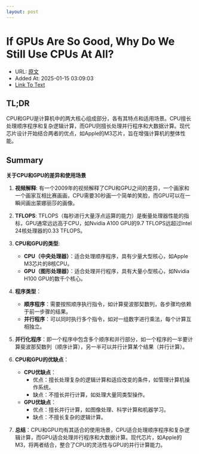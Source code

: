 ```yaml
---
layout: post
---
```

# If GPUs Are So Good, Why Do We Still Use CPUs At All?
- URL: [原文](https://codingstuff.substack.com/p/if-gpus-are-so-good-why-do-we-still)
- Added At: 2025-01-15 03:09:03
- [Link To Text](_posts/2025-01-15-cpu与gpu_raw.md)

## TL;DR
CPU和GPU是计算机中的两大核心组成部分，各有其特点和适用场景。CPU擅长处理顺序程序和复杂逻辑计算，而GPU则擅长处理并行程序和大数据计算。现代芯片设计开始结合两者的优点，如Apple的M3芯片，旨在增强计算机的整体性能。

## Summary
**关于CPU和GPU的差异和使用场景**

1. **视频解释**: 有一个2009年的视频解释了CPU和GPU之间的差异，一个画家和一个画家互相比赛画画，CPU需要30秒画一个简单的笑脸，而GPU可以在一瞬间画出蒙娜丽莎的画像。

2. **TFLOPS**: TFLOPS（每秒进行大量浮点运算的能力）是衡量处理器性能的指标，GPU通常远远高于CPU，如Nvidia A100 GPU的9.7 TFLOPS远超过Intel 24核处理器的0.33 TFLOPS。

3. **CPU和GPU的类型**:
   - **CPU（中央处理器）**：适合处理顺序程序，具有少量大型核心，如Apple M3芯片的8核CPU。
   - **GPU（图形处理器）**：适合处理并行程序，具有大量小型核心，如Nvidia H100 GPU的数千个核心。

4. **程序类型**：
   - **顺序程序**：需要按照顺序执行指令，如计算斐波那契数列，各步骤均依赖于前一步骤的结果。
   - **并行程序**：可以同时执行多个指令，如对一组数字进行乘法，每个计算互相独立。

5. **并行化程序**：即一个程序中包含多个顺序和并行部分，如一个程序的一半要计算斐波那契数列（顺序计算），另一半可以并行计算某个结果（并行计算）。

6. **CPU和GPU的优缺点**：
   - **CPU优缺点**：
     - 优点：擅长处理复杂的逻辑计算和适应改变的条件，如管理计算机操作系统。
     - 缺点：不擅长并行计算，如处理大量同类型操作。
   - **GPU优缺点**：
     - 优点：擅长并行计算，如图像处理、科学计算和机器学习。
     - 缺点：不擅长复杂的逻辑计算。

7. **总结**：CPU和GPU均有其适合的使用场景，CPU适合处理顺序程序和复杂逻辑计算，而GPU适合处理并行程序和大数据计算。现代芯片，如Apple的M3，将两者结合，整合了CPU的灵活性与GPU的并行计算能力。
